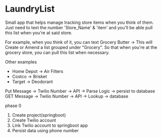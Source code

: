 # LaundryList

Small app that helps manage tracking store items when you think of them. Just need to text the number 'Store_Name' & 'item' 
and you'll be able pull this list when you're at said store.

For example, when you think of it, you can text Grocery Butter -> This will Create or Amend a list grouped under "Grocery".
So that when you're at the grocery store, you can pull this list when necessary.

Other examples
 - Home Depot -> Air Filters
 - Costco -> Brisket
 - Target -> Deodorant


Put Message -> Twilio Number -> API -> Parse Logic -> persist to database
GET Message -> Twilio Number -> API -> Lookup -> database

phase 0
1. Create project(springboot)
2. Create Twilio account
3. Link Twilio account to springboot app
4. Persist data using phone number